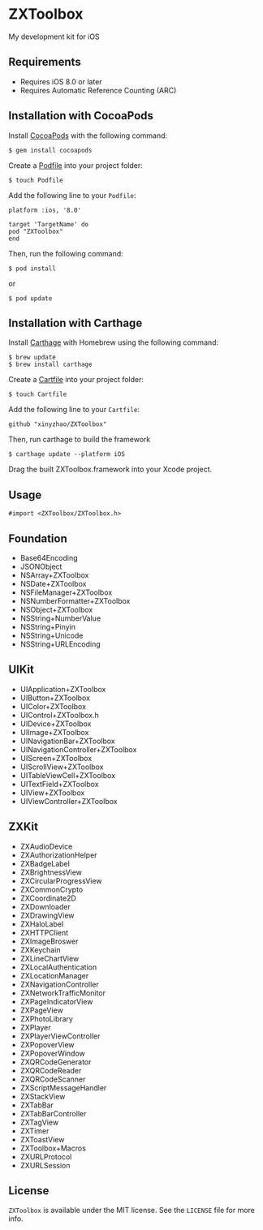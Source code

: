 # ZXToolbox
My development kit for iOS

## Requirements

* Requires iOS 8.0 or later
* Requires Automatic Reference Counting (ARC)

## Installation with CocoaPods

Install [CocoaPods](http://cocoapods.org/) with the following command:

```
$ gem install cocoapods
```

Create a [Podfile](http://guides.cocoapods.org/using/the-podfile.html) into your project folder:

```
$ touch Podfile
```

Add the following line to your `Podfile`:

```
platform :ios, '8.0'

target 'TargetName' do
pod "ZXToolbox"
end
```

Then, run the following command:

```
$ pod install
```

or

```
$ pod update
```

## Installation with Carthage

Install [Carthage](https://github.com/Carthage/Carthage) with Homebrew using the following command:

```
$ brew update
$ brew install carthage
```

Create a [Cartfile](https://github.com/Carthage/Carthage/blob/master/Documentation/Artifacts.md#cartfile) into your project folder:

```
$ touch Cartfile
```

Add the following line to your `Cartfile`:

```
github "xinyzhao/ZXToolbox"
```

Then, run carthage to build the framework

```
$ carthage update --platform iOS
```

Drag the built ZXToolbox.framework into your Xcode project.

## Usage

```
#import <ZXToolbox/ZXToolbox.h>
```

## Foundation

* Base64Encoding
* JSONObject
* NSArray+ZXToolbox
* NSDate+ZXToolbox
* NSFileManager+ZXToolbox
* NSNumberFormatter+ZXToolbox
* NSObject+ZXToolbox
* NSString+NumberValue
* NSString+Pinyin
* NSString+Unicode
* NSString+URLEncoding

## UIKit

* UIApplication+ZXToolbox
* UIButton+ZXToolbox
* UIColor+ZXToolbox
* UIControl+ZXToolbox.h
* UIDevice+ZXToolbox
* UIImage+ZXToolbox
* UINavigationBar+ZXToolbox
* UINavigationController+ZXToolbox
* UIScreen+ZXToolbox
* UIScrollView+ZXToolbox
* UITableViewCell+ZXToolbox
* UITextField+ZXToolbox
* UIView+ZXToolbox
* UIViewController+ZXToolbox

## ZXKit

* ZXAudioDevice
* ZXAuthorizationHelper
* ZXBadgeLabel
* ZXBrightnessView
* ZXCircularProgressView
* ZXCommonCrypto
* ZXCoordinate2D
* ZXDownloader
* ZXDrawingView
* ZXHaloLabel
* ZXHTTPClient
* ZXImageBroswer
* ZXKeychain
* ZXLineChartView
* ZXLocalAuthentication
* ZXLocationManager
* ZXNavigationController
* ZXNetworkTrafficMonitor
* ZXPageIndicatorView
* ZXPageView
* ZXPhotoLibrary
* ZXPlayer
* ZXPlayerViewController
* ZXPopoverView
* ZXPopoverWindow
* ZXQRCodeGenerator
* ZXQRCodeReader
* ZXQRCodeScanner
* ZXScriptMessageHandler
* ZXStackView
* ZXTabBar
* ZXTabBarController
* ZXTagView
* ZXTimer
* ZXToastView
* ZXToolbox+Macros
* ZXURLProtocol
* ZXURLSession

## License

`ZXToolbox` is available under the MIT license. See the `LICENSE` file for more info.
